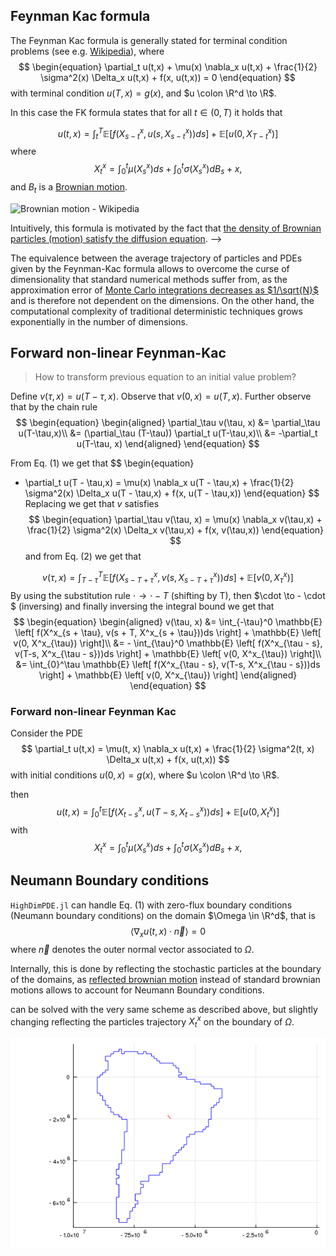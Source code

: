 ## Feynman Kac formula

The Feynman Kac formula is generally stated for terminal condition problems (see e.g. [Wikipedia](https://en.wikipedia.org/wiki/Feynman–Kac_formula)), where
$$
\begin{equation}
\partial_t u(t,x) + \mu(x) \nabla_x u(t,x) + \frac{1}{2} \sigma^2(x) \Delta_x u(t,x) + f(x, u(t,x))  = 0
\end{equation}
$$
with terminal condition $u(T, x) = g(x)$, and $u \colon \R^d \to \R$. 

In this case the FK formula states that for all $t \in (0,T)$ it holds that

$$
\begin{equation}
u(t, x) = \int_t^T \mathbb{E} \left[ f(X^x_{s-t}, u(s, X^x_{s-t}))ds \right] + \mathbb{E} \left[ u(0, X^x_{T-t}) \right]
\end{equation}
$$
where 
$$
\begin{equation}
X_t^x = \int_0^t \mu(X_s^x)ds + \int_0^t\sigma(X_s^x)dB_s + x,
\end{equation}
$$
and $B_t$ is a [Brownian motion](https://en.wikipedia.org/wiki/Wiener_process).

![Brownian motion - Wikipedia](https://upload.wikimedia.org/wikipedia/commons/f/f8/Wiener_process_3d.png)

Intuitively, this formula is motivated by the fact that [the density of Brownian particles (motion) satisfy the diffusion equation](https://en.wikipedia.org/wiki/Brownian_motion#Einstein's_theory). -->


The equivalence between the average trajectory of particles and PDEs given by the Feynman-Kac formula allows to overcome the curse of dimensionality that standard numerical methods suffer from, as the approximation error of [Monte Carlo integrations decreases as $1/\sqrt{N}$](https://en.wikipedia.org/wiki/Monte_Carlo_integration) and is therefore not dependent on the dimensions. On the other hand, the computational complexity of traditional deterministic techniques grows exponentially in the number of dimensions. 

## Forward non-linear Feynman-Kac
> How to transform previous equation to an initial value problem?

Define $v(\tau, x) = u(T-\tau, x)$. Observe that $v(0,x) = u(T,x)$. Further observe that by the chain rule
$$
\begin{equation}
\begin{aligned}
\partial_\tau v(\tau, x) &= \partial_\tau u(T-\tau,x)\\
                        &= (\partial_\tau (T-\tau)) \partial_t u(T-\tau,x)\\
                        &= -\partial_t u(T-\tau, x)
\end{aligned}
\end{equation}
$$

From Eq. (1) we get that 
$$
\begin{equation}
- \partial_t u(T - \tau,x) = \mu(x) \nabla_x u(T - \tau,x) + \frac{1}{2} \sigma^2(x) \Delta_x u(T - \tau,x) + f(x, u(T - \tau,x)) 
\end{equation}
$$
Replacing we get that $v$ satisfies
$$
\begin{equation}
\partial_\tau v(\tau, x) = \mu(x) \nabla_x v(\tau,x) + \frac{1}{2} \sigma^2(x) \Delta_x v(\tau,x) + f(x, v(\tau,x)) 
\end{equation}
$$
and from Eq. (2) we get that

$$
\begin{equation}
v(\tau, x) = \int_{T-\tau}^T \mathbb{E} \left[ f(X^x_{s- T + \tau}, v(s, X^x_{s-T + \tau}))ds \right] + \mathbb{E} \left[ v(0, X^x_{\tau}) \right]
\end{equation}
$$
By using the substitution rule $\cdot \to \cdot -T$ (shifting by T), then $\cdot \to - \cdot $ (inversing) and finally inversing the integral bound we get that 
$$
\begin{equation}
\begin{aligned}
v(\tau, x) &= \int_{-\tau}^0 \mathbb{E} \left[ f(X^x_{s + \tau}, v(s + T, X^x_{s + \tau}))ds \right] + \mathbb{E} \left[ v(0, X^x_{\tau}) \right]\\
            &= - \int_{\tau}^0 \mathbb{E} \left[ f(X^x_{\tau - s}, v(T-s, X^x_{\tau - s}))ds \right] + \mathbb{E} \left[ v(0, X^x_{\tau}) \right]\\
            &= \int_{0}^\tau \mathbb{E} \left[ f(X^x_{\tau - s}, v(T-s, X^x_{\tau - s}))ds \right] + \mathbb{E} \left[ v(0, X^x_{\tau}) \right]
\end{aligned}
\end{equation}
$$

### Forward non-linear Feynman Kac 

Consider the PDE
$$
\partial_t u(t,x) = \mu(t, x) \nabla_x u(t,x) + \frac{1}{2} \sigma^2(t, x) \Delta_x u(t,x) + f(x, u(t,x))
$$
with initial conditions $u(0, x) = g(x)$, where $u \colon \R^d \to \R$. 

then
$$
\begin{equation}
u(t, x) = \int_0^t \mathbb{E} \left[ f(X^x_{t - s}, u(T-s, X^x_{t - s}))ds \right] + \mathbb{E} \left[ u(0, X^x_t) \right]
\end{equation}
$$
with 
$$
\begin{equation}
X_t^x = \int_0^t \mu(X_s^x)ds + \int_0^t\sigma(X_s^x)dB_s + x,
\end{equation}
$$

## Neumann Boundary conditions

`HighDimPDE.jl` can handle Eq. (1) with zero-flux boundary conditions (Neumann boundary conditions) on the domain $\Omega \in \R^d$, that is 
$$
\langle \nabla_x u(t,x) \cdot \vec{n} \rangle = 0
$$
where $\vec{n}$ denotes the outer normal vector associated to $\Omega$. 

Internally, this is done by reflecting the stochastic particles at the boundary of the domains, as [reflected brownian motion](https://en.wikipedia.org/wiki/Reflected_Brownian_motion) instead of standard brownian motions allows to account for Neumann Boundary conditions.

can be solved with the very same scheme as described above, but slightly changing reflecting the particles trajectory $X_t^x$ on the boundary of $\Omega$.


![](img/animRBM_southamerica.gif)